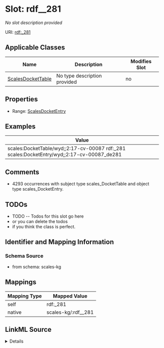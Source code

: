 

# Slot: rdf__281


_No slot description provided_





URI: [rdf:_281](http://www.w3.org/1999/02/22-rdf-syntax-ns#_281)



<!-- no inheritance hierarchy -->





## Applicable Classes

| Name | Description | Modifies Slot |
| --- | --- | --- |
| [ScalesDocketTable](../classes/ScalesDocketTable.md) | No type description provided |  no  |







## Properties

* Range: [ScalesDocketEntry](../classes/ScalesDocketEntry.md)






## Examples

| Value |
| --- |
| scales:DocketTable/wyd;;2:17-cv-00087 rdf:_281 scales:DocketEntry/wyd;;2:17-cv-00087_de281 |

## Comments

* 4293 occurrences with subject type scales_DocketTable and object type scales_DocketEntry.

## TODOs

* TODO -- Todos for this slot go here
* or you can delete the todos
* if you think the class is perfect.

## Identifier and Mapping Information







### Schema Source


* from schema: scales-kg




## Mappings

| Mapping Type | Mapped Value |
| ---  | ---  |
| self | rdf:_281 |
| native | scales-kg/:rdf__281 |




## LinkML Source

<details>
```yaml
name: rdf__281
description: No slot description provided
todos:
- TODO -- Todos for this slot go here
- or you can delete the todos
- if you think the class is perfect.
comments:
- 4293 occurrences with subject type scales_DocketTable and object type scales_DocketEntry.
examples:
- value: scales:DocketTable/wyd;;2:17-cv-00087 rdf:_281 scales:DocketEntry/wyd;;2:17-cv-00087_de281
from_schema: scales-kg
rank: 1000
slot_uri: rdf:_281
alias: rdf__281
domain_of:
- scales_DocketTable
range: scales_DocketEntry

```
</details>